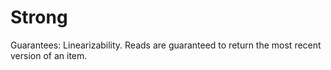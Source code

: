 # Strong

Guarantees: Linearizability. Reads are guaranteed to return the most recent version of an item.